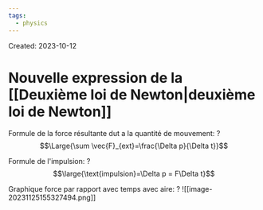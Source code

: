 ```yaml
---
tags:
  - physics
---
```

Created: 2023-10-12

# Nouvelle expression de la [[Deuxième loi de Newton|deuxième loi de Newton]]

Formule de la force résultante dut a la quantité de mouvement:
?
$$\Large{\sum \vec{F}_{ext}=\frac{\Delta p}{\Delta t}}$$
<!--SR:!2024-02-09,47,250-->


Formule de l'impulsion:
?
$$\large{\text{impulsion}=\Delta p = F\Delta t}$$
<!--SR:!2024-02-29,29,210-->

Graphique force par rapport avec temps avec aire:
?
![[image-20231125155327494.png]]
<!--SR:!2024-05-09,99,250-->

